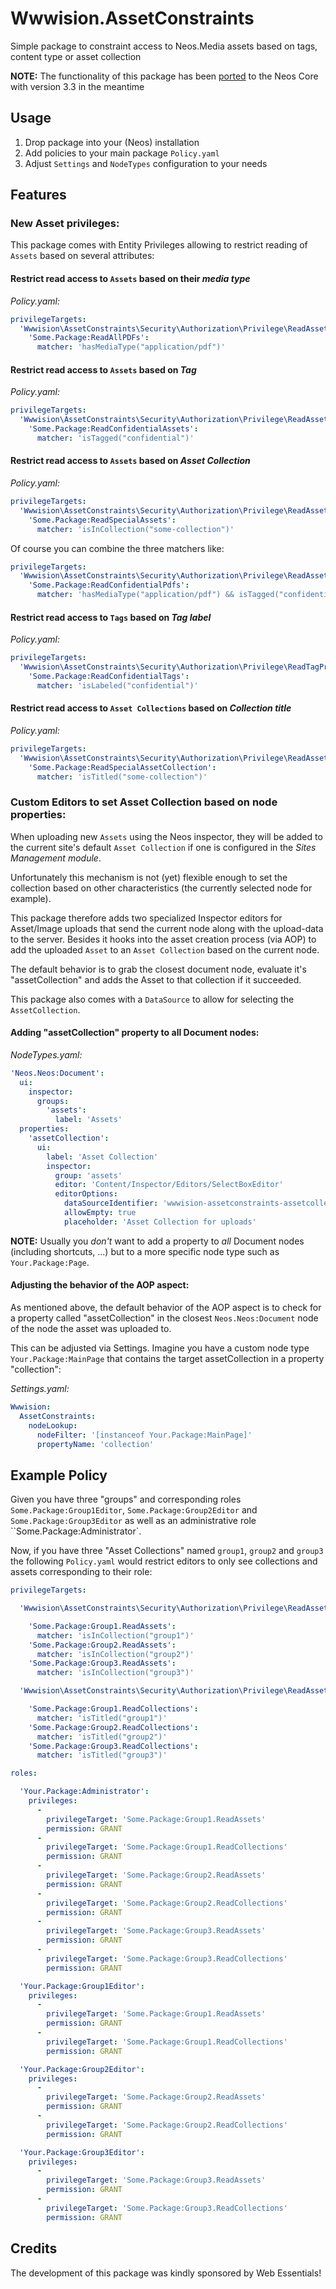 # Wwwision.AssetConstraints

Simple package to constraint access to Neos.Media assets based on tags, content type or asset collection

**NOTE:** The functionality of this package has been [ported](https://github.com/neos/neos-development-collection/pull/1723) to the Neos Core with version 3.3 in the meantime

## Usage

1. Drop package into your (Neos) installation
2. Add policies to your main package `Policy.yaml`
3. Adjust `Settings` and `NodeTypes` configuration to your needs

## Features

### New Asset privileges:

This package comes with Entity Privileges allowing to restrict reading of `Assets` based on several attributes:

#### Restrict read access to `Assets` based on their *media type*

*Policy.yaml:*
```yaml
privilegeTargets:
  'Wwwision\AssetConstraints\Security\Authorization\Privilege\ReadAssetPrivilege':
    'Some.Package:ReadAllPDFs':
      matcher: 'hasMediaType("application/pdf")'
```

#### Restrict read access to `Assets` based on *Tag*

*Policy.yaml:*
```yaml
privilegeTargets:
  'Wwwision\AssetConstraints\Security\Authorization\Privilege\ReadAssetPrivilege':
    'Some.Package:ReadConfidentialAssets':
      matcher: 'isTagged("confidential")'
```

#### Restrict read access to `Assets` based on *Asset Collection*

*Policy.yaml:*
```yaml
privilegeTargets:
  'Wwwision\AssetConstraints\Security\Authorization\Privilege\ReadAssetPrivilege':
    'Some.Package:ReadSpecialAssets':
      matcher: 'isInCollection("some-collection")'
```

Of course you can combine the three matchers like:

```yaml
privilegeTargets:
  'Wwwision\AssetConstraints\Security\Authorization\Privilege\ReadAssetPrivilege':
    'Some.Package:ReadConfidentialPdfs':
      matcher: 'hasMediaType("application/pdf") && isTagged("confidential")'
```

#### Restrict read access to `Tags` based on *Tag label*

*Policy.yaml:*
```yaml
privilegeTargets:
  'Wwwision\AssetConstraints\Security\Authorization\Privilege\ReadTagPrivilege':
    'Some.Package:ReadConfidentialTags':
      matcher: 'isLabeled("confidential")'
```

#### Restrict read access to `Asset Collections` based on *Collection title*

*Policy.yaml:*
```yaml
privilegeTargets:
  'Wwwision\AssetConstraints\Security\Authorization\Privilege\ReadAssetCollectionPrivilege':
    'Some.Package:ReadSpecialAssetCollection':
      matcher: 'isTitled("some-collection")'
```

### Custom Editors to set Asset Collection based on node properties:

When uploading new `Assets` using the Neos inspector, they will be added to the current site's default `Asset Collection`
if one is configured in the *Sites Management module*.

Unfortunately this mechanism is not (yet) flexible enough to set the collection based on other characteristics (the
currently selected node for example).

This package therefore adds two specialized Inspector editors for Asset/Image uploads that send the current node along
with the upload-data to the server. Besides it hooks into the asset creation process (via AOP) to add the uploaded
`Asset` to an `Asset Collection` based on the current node.

The default behavior is to grab the closest document node, evaluate it's "assetCollection" and adds the Asset to that
collection if it succeeded.

This package also comes with a `DataSource` to allow for selecting the `AssetCollection`.

#### Adding "assetCollection" property to all Document nodes:

*NodeTypes.yaml:*
```yaml
'Neos.Neos:Document':
  ui:
    inspector:
      groups:
        'assets':
          label: 'Assets'
  properties:
    'assetCollection':
      ui:
        label: 'Asset Collection'
        inspector:
          group: 'assets'
          editor: 'Content/Inspector/Editors/SelectBoxEditor'
          editorOptions:
            dataSourceIdentifier: 'wwwision-assetconstraints-assetcollections'
            allowEmpty: true
            placeholder: 'Asset Collection for uploads'
```

**NOTE:** Usually you *don't* want to add a property to *all* Document nodes (including shortcuts, ...) but to a more
specific node type such as `Your.Package:Page`.

#### Adjusting the behavior of the AOP aspect:

As mentioned above, the default behavior of the AOP aspect is to check for a property called "assetCollection" in the
closest `Neos.Neos:Document` node of the node the asset was uploaded to.

This can be adjusted via Settings. Imagine you have a custom node type `Your.Package:MainPage` that contains the
target assetCollection in a property "collection":

*Settings.yaml:*
```yaml
Wwwision:
  AssetConstraints:
    nodeLookup:
      nodeFilter: '[instanceof Your.Package:MainPage]'
      propertyName: 'collection'
```

## Example Policy

Given you have three "groups" and corresponding roles `Some.Package:Group1Editor`, `Some.Package:Group2Editor` and
`Some.Package:Group3Editor` as well as an administrative role ``Some.Package:Administrator`.

Now, if you have three "Asset Collections" named `group1`, `group2` and `group3` the following `Policy.yaml` would
restrict editors to only see collections and assets corresponding to their role:

```yaml
privilegeTargets:

  'Wwwision\AssetConstraints\Security\Authorization\Privilege\ReadAssetPrivilege':

    'Some.Package:Group1.ReadAssets':
      matcher: 'isInCollection("group1")'
    'Some.Package:Group2.ReadAssets':
      matcher: 'isInCollection("group2")'
    'Some.Package:Group3.ReadAssets':
      matcher: 'isInCollection("group3")'

  'Wwwision\AssetConstraints\Security\Authorization\Privilege\ReadAssetCollectionPrivilege':

    'Some.Package:Group1.ReadCollections':
      matcher: 'isTitled("group1")'
    'Some.Package:Group2.ReadCollections':
      matcher: 'isTitled("group2")'
    'Some.Package:Group3.ReadCollections':
      matcher: 'isTitled("group3")'

roles:

  'Your.Package:Administrator':
    privileges:
      -
        privilegeTarget: 'Some.Package:Group1.ReadAssets'
        permission: GRANT
      -
        privilegeTarget: 'Some.Package:Group1.ReadCollections'
        permission: GRANT
      -
        privilegeTarget: 'Some.Package:Group2.ReadAssets'
        permission: GRANT
      -
        privilegeTarget: 'Some.Package:Group2.ReadCollections'
        permission: GRANT
      -
        privilegeTarget: 'Some.Package:Group3.ReadAssets'
        permission: GRANT
      -
        privilegeTarget: 'Some.Package:Group3.ReadCollections'
        permission: GRANT

  'Your.Package:Group1Editor':
    privileges:
      -
        privilegeTarget: 'Some.Package:Group1.ReadAssets'
        permission: GRANT
      -
        privilegeTarget: 'Some.Package:Group1.ReadCollections'
        permission: GRANT

  'Your.Package:Group2Editor':
    privileges:
      -
        privilegeTarget: 'Some.Package:Group2.ReadAssets'
        permission: GRANT
      -
        privilegeTarget: 'Some.Package:Group2.ReadCollections'
        permission: GRANT

  'Your.Package:Group3Editor':
    privileges:
      -
        privilegeTarget: 'Some.Package:Group3.ReadAssets'
        permission: GRANT
      -
        privilegeTarget: 'Some.Package:Group3.ReadCollections'
        permission: GRANT
```

## Credits

The development of this package was kindly sponsored by Web Essentials!
